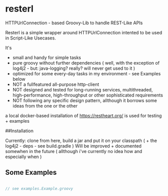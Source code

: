 # resterl
HTTPUrlConnection - based Groovy-Lib to handle REST-Like APIs 

Resterl is a simple wrapper around HTTPUrlConnection intented to be used in Script-Like Usecases. 

It's   
 - small and handy for simple tasks
 - pure groovy without further dependencies ( well, with the exception of log4j2 - but: java-logging? really? will never get used to it )
 - optimized for some every-day tasks in my environment - see Examples below
 - NOT a fullfeatured all-purpose http-client
 - NOT designed and tested for long-running services, multithreaded, high-performance, high-throughput or other sophisticated requirements
 - NOT following any specific design pattern, allthough it borrows some ideas from the one or the other
 
a local docker-based installation of https://restheart.org/ is used for testing + examples
  
##Installation

Currently: clone from here, build a jar and put it on your classpath ( + the log4j2 - deps - see build.gradle )
Will be improved + documented somewhen in the future ( allthough i've currently no idea how and especially when )
 
## Some Examples


```groovy

// see examples.Example.groovy  
 
```


